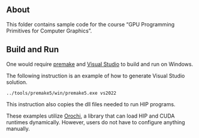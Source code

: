 ## About

This folder contains sample code for the course “GPU Programming Primitives for Computer Graphics”. 


## Build and Run

One would require [premake](https://premake.github.io/) and [Visual Studio](https://visualstudio.microsoft.com/) to build and run on Windows.

The following instruction is an example of how to generate Visual Studio solution.

`../tools/premake5/win/premake5.exe vs2022`

This instruction also copies the dll files needed to run HIP programs.

These examples utilize [Orochi](https://github.com/GPUOpen-LibrariesAndSDKs/Orochi), a library that can load HIP and CUDA runtimes dynamically.
However, users do not have to configure anything manually.